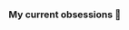 ### My current obsessions 👋

<!--
**Al-Saqib/Al-Saqib** is a ✨ _special_ ✨ repository because its `README.md` (this file) appears on your GitHub profile.

Here are some ideas to get you started:

- 🔭 I’m currently working on connection between quantum, neural and algorithmic information theory ...
- 🌱 I’m currently learning ...
- 👯 I’m looking to collaborate on ...
- 🤔 I’m looking for help with ...
- 💬 Ask me about ...
- 📫 How to reach me: alsaqib8@student.ubc.ca ...
- 😄 Pronouns: ...
- ⚡ Fun fact: ...
-->
